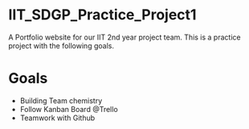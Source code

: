 # IIT_SDGP_Practice_Project1

A Portfolio website for our IIT 2nd year project team. This is a practice project with the following goals.

# Goals
- Building Team chemistry
- Follow Kanban Board @Trello
- Teamwork with Github
